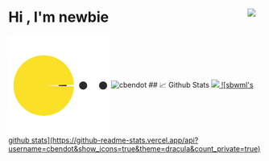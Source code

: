 <h1>Hi <img src="https://github.com/TheDudeThatCode/TheDudeThatCode/blob/master/Assets/Hi.gif" width="29px" align="right">, I'm newbie</h1> 

<img align="center" src="https://raw.githubusercontent.com/Aniket965/Aniket965/master/pacman.svg?sanitize=true" width="200" height="200">

<img src="https://komarev.com/ghpvc/?username=cbendot&style=flat-square" alt="cbendot" width="350" height="60" />
## &#x1f4c8; Github Stats
<a href="https://github.com/cbendot/cbendot">
<img src="https://github-readme-stats.vercel.app/api/top-langs/?username=ben863&theme=dracula&hide=makefile" /> 
</a>
<a href="https://github.com/cbendot/cbendot">
![sbwml's github stats](https://github-readme-stats.vercel.app/api?username=cbendot&show_icons=true&theme=dracula&count_private=true)
</a>
